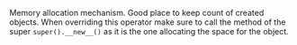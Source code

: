 Memory allocation mechanism. Good place to keep count of created objects. When overriding this operator make sure to call the method of the super `super().__new__()` as it is the one allocating the space for the object.